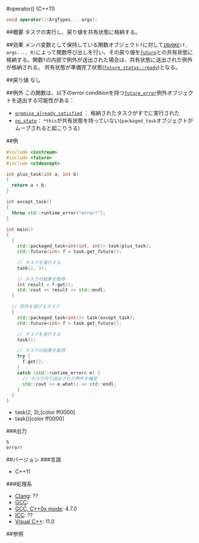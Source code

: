 #operator() (C++11)
```cpp
void operator()(ArgTypes... args);
```

##概要
タスクの実行し、戻り値を共有状態に格納する。


##効果
メンバ変数として保持している関数オブジェクト`f`に対して[`INVOKE`](/reference/functional/invoke.md)`(f, args..., R)`によって関数呼び出しを行い、その戻り値を[`future`](../future.md)との共有状態に格納する。関数`f`の内部で例外が送出された場合は、共有状態に送出された例外が格納される。
共有状態が準備完了状態([`future_status::ready`](../future_status.md))となる。


##戻り値
なし


##例外
この関数は、以下のerror conditionを持つ[`future_error`](../future_error.md)例外オブジェクトを送出する可能性がある：

- [`promise_already_satisfied`](../future_errc.md) ： 格納されたタスクがすでに実行された
- [`no_state`](./future_errc.md)： `*this`が共有状態を持っていない(`packaged_task`オブジェクトがムーブされると起こりうる)


##例
```cpp
#include <iostream>
#include <future>
#include <stdexcept>

int plus_task(int a, int b)
{
  return a + b;
}

int except_task()
{
  throw std::runtime_error("error!");
}

int main()
{
  {
    std::packaged_task<int(int, int)> task(plus_task);
    std::future<int> f = task.get_future();

    // タスクを実行する
    task(2, 3);

    // タスクの結果を取得
    int result = f.get();
    std::cout << result << std::endl;
  }

  // 例外を投げるタスク
  {
    std::packaged_task<int()> task(except_task);
    std::future<int> f = task.get_future();

    // タスクを実行する
    task();

    // タスクの結果を取得
    try {
      f.get();
    }
    catch (std::runtime_error& e) {
      // タスク内で送出された例外を補足
      std::cout << e.what() << std::endl;
    }
  }
}
```
* task(2, 3);[color ff0000]
* task()[color ff0000]

###出力
```
5
error!
```

##バージョン
###言語
- C++11

###処理系
- [Clang](/implementation#clang.md): ??
- [GCC](/implementation#gcc.md): 
- [GCC, C++0x mode](/implementation#gcc.md): 4.7.0
- [ICC](/implementation#icc.md): ??
- [Visual C++](/implementation#visual_cpp.md): 11.0


##参照


